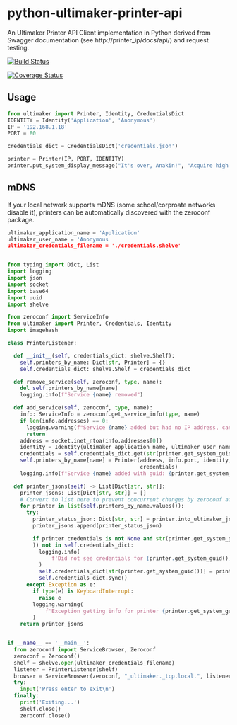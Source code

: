 # python-ultimaker-printer-api

An Ultimaker Printer API Client implementation in Python derived from Swagger documentation (see http://printer_ip/docs/api/) and request testing. 

[![Build Status](https://travis-ci.org/vanderbilt-design-studio/python-ultimaker-printer-api.svg?branch=master)](https://travis-ci.org/vanderbilt-design-studio/python-ultimaker-printer-api)

[![Coverage Status](https://coveralls.io/repos/github/vanderbilt-design-studio/python-ultimaker-printer-api/badge.svg?branch=master)](https://coveralls.io/github/vanderbilt-design-studio/python-ultimaker-printer-api?branch=master)

## Usage
```python
from ultimaker import Printer, Identity, CredentialsDict
IDENTITY = Identity('Application', 'Anonymous')
IP = '192.168.1.18'
PORT = 80

credentials_dict = CredentialsDict('credentials.json')

printer = Printer(IP, PORT, IDENTITY)
printer.put_system_display_message("It's over, Anakin!", "Acquire high ground")

```

## mDNS

If your local network supports mDNS (some school/corproate networks disable it), printers can be automatically discovered with the zeroconf package.

```python
ultimaker_application_name = 'Application'
ultimaker_user_name = 'Anonymous
ultimaker_credentials_filename = './credentials.shelve'


from typing import Dict, List
import logging
import json
import socket
import base64
import uuid
import shelve

from zeroconf import ServiceInfo
from ultimaker import Printer, Credentials, Identity
import imagehash

class PrinterListener:

  def __init__(self, credentials_dict: shelve.Shelf):
    self.printers_by_name: Dict[str, Printer] = {}
    self.credentials_dict: shelve.Shelf = credentials_dict

  def remove_service(self, zeroconf, type, name):
    del self.printers_by_name[name]
    logging.info(f"Service {name} removed")

  def add_service(self, zeroconf, type, name):
    info: ServiceInfo = zeroconf.get_service_info(type, name)
    if len(info.addresses) == 0:
      logging.warning(f"Service {name} added but had no IP address, cannot add")
      return
    address = socket.inet_ntoa(info.addresses[0])
    identity = Identity(ultimaker_application_name, ultimaker_user_name)
    credentials = self.credentials_dict.get(str(printer.get_system_guid()), None)
    self.printers_by_name[name] = Printer(address, info.port, identity,
                                          credentials)
    logging.info(f"Service {name} added with guid: {printer.get_system_guid()}")

  def printer_jsons(self) -> List[Dict[str, str]]:
    printer_jsons: List[Dict[str, str]] = []
    # Convert to list here to prevent concurrent changes by zeroconf affecting the loop
    for printer in list(self.printers_by_name.values()):
      try:
        printer_status_json: Dict[str, str] = printer.into_ultimaker_json()
        printer_jsons.append(printer_status_json)

        if printer.credentials is not None and str(printer.get_system_guid(
        )) not in self.credentials_dict:
          logging.info(
              f'Did not see credentials for {printer.get_system_guid()} in credentials, adding and saving'
          )
          self.credentials_dict[str(printer.get_system_guid())] = printer.credentials
          self.credentials_dict.sync()
      except Exception as e:
        if type(e) is KeyboardInterrupt:
          raise e
        logging.warning(
            f'Exception getting info for printer {printer.get_system_guid()}, it may no longer exist: {e}'
        )
    return printer_jsons


if __name__ == '__main__':
  from zeroconf import ServiceBrowser, Zeroconf
  zeroconf = Zeroconf()
  shelf = shelve.open(ultimaker_credentials_filename)
  listener = PrinterListener(shelf)
  browser = ServiceBrowser(zeroconf, "_ultimaker._tcp.local.", listener)
  try:
    input('Press enter to exit\n')
  finally:
    print('Exiting...')
    shelf.close()
    zeroconf.close()

```
